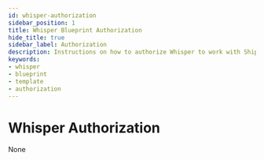 ```yaml
---
id: whisper-authorization
sidebar_position: 1
title: Whisper Blueprint Authorization
hide_title: true
sidebar_label: Authorization
description: Instructions on how to authorize Whisper to work with Shipyard's low-code Whisper templates.
keywords:
- whisper
- blueprint
- template
- authorization
---
```


# Whisper Authorization
None

